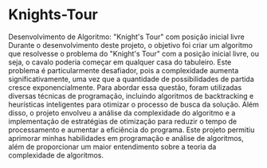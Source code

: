 # Knights-Tour
Desenvolvimento de Algoritmo: "Knight's Tour" com posição inicial livre
Durante o desenvolvimento deste projeto, o objetivo foi criar um algoritmo que resolvesse o problema do "Knight's Tour" com a posição inicial livre, ou seja, o cavalo poderia começar em qualquer casa do tabuleiro. Este problema é particularmente desafiador, pois a complexidade aumenta significativamente, uma vez que a quantidade de possibilidades de partida cresce exponencialmente. Para abordar essa questão, foram utilizadas diversas técnicas de programação, incluindo algoritmos de backtracking e heurísticas inteligentes para otimizar o processo de busca da solução. Além disso, o projeto envolveu a análise da complexidade do algoritmo e a implementação de estratégias de otimização para reduzir o tempo de processamento e aumentar a eficiência do programa. Este projeto permitiu aprimorar minhas habilidades em programação e análise de algoritmos, além de proporcionar um maior entendimento sobre a teoria da complexidade de algoritmos.
